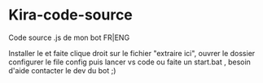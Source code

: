 # Kira-code-source
Code source .js de mon bot FR|ENG

Installer le et faite clique droit sur le fichier "extraire ici", ouvrer le dossier configurer le file config puis lancer vs code ou faite un start.bat , besoin d'aide contacter le dev du bot ;)
